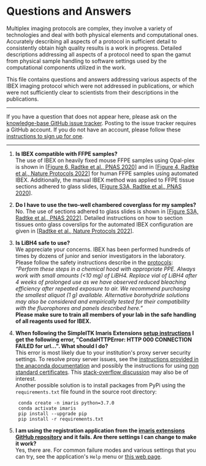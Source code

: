 # Questions and Answers

Multiplex imaging protocols are complex, they involve a variety of technologies and deal with both physical elements and computational ones. Accurately describing all aspects of a protocol in sufficient detail to consistently obtain high quality results is a work in progress. Detailed descriptions addressing all aspects of a protocol need to span the gamut from physical sample handling to software settings used by the computational components utilized in the work.

This file contains questions and answers addressing various aspects of the IBEX imaging protocol which were not addressed in publications, or which were not sufficiently clear to scientists from their descriptions in the publications.

---

If you have a question that does not appear here, please ask on the [knowledge-base GitHub issue tracker](https://github.com/zivy/ibex_microscopy/issues). Posting to the issue tracker requires a GitHub account. If you do not have an account, please follow these [instructions to sign up for one](https://docs.github.com/en/get-started/signing-up-for-github/signing-up-for-a-new-github-account).

---

1. **Is IBEX compatible with FFPE samples?**  
  The use of IBEX on heavily fixed mouse FFPE samples using Opal-plex is shown in [[Figure 6, Radtke et al., PNAS 2020](https://doi.org/10.1073/pnas.2018488117)] and in [[Figure 4, Radtke et al., Nature Protocols 2022](https://doi.org/10.1038/s41596-021-00644-9)] for human FFPE samples using automated IBEX. Additionally, the manual IBEX method was applied to FFPE tissue sections adhered to glass slides, [[Figure S3A, Radtke et al., PNAS 2020](https://www.pnas.org/doi/suppl/10.1073/pnas.2018488117/suppl_file/pnas.2018488117.sapp.pdf)].

1. **Do I have to use the two-well chambered coverglass for my samples?**  
No. The use of sections adhered to glass slides is shown in [[Figure S3A, Radtke et al., PNAS 2022](https://www.pnas.org/doi/suppl/10.1073/pnas.2018488117/suppl_file/pnas.2018488117.sapp.pdf)]. Detailed instructions on how to section tissues onto glass coverslips for the automated IBEX configuration are given in [[Radtke et al., Nature Protocols 2022](https://doi.org/10.1038/s41596-021-00644-9)].

1. **Is LiBH4 safe to use?**  
We appreciate your concerns. IBEX has been performed hundreds of times by dozens of junior and senior investigators in the laboratory. Please follow the safety instructions describe in the [protocols](https://doi.org/10.1038/s41596-021-00644-9):  
*“Perform these steps in a chemical hood with appropriate PPE. Always work with small amounts (<10 mg) of LiBH4. Replace vial of LiBH4 after 4 weeks of prolonged use as we have observed reduced bleaching efficiency after repeated exposure to air. We recommend purchasing the smallest aliquot (1 g) available. Alternative borohydride solutions may also be considered and empirically tested for their compatibility with the fluorophores and panels described here.”*   
**Please make sure to train all members of your lab in the safe handling of all reagents used for IBEX.**

1. **When following the SimpleITK Imaris Extensions [setup instructions](https://github.com/niaid/imaris_extensions#setup) I get the following error, "CondaHTTPError: HTTP 000 CONNECTION FAILED for url...". What should I do?**  
This error is most likely due to your institution's proxy server security settings. To resolve proxy server issues, see the [instructions provided in the anaconda documentation](https://docs.anaconda.com/anaconda/user-guide/tasks/proxy/) and possibly the instructions for using [non standard certificates](https://conda.io/projects/conda/en/latest/user-guide/configuration/non-standard-certs.html).
This [stack-overflow discussion](https://stackoverflow.com/questions/33883371/python-anaconda-proxy-setup-via-condarc-file-on-windows) may also be of interest.  
Another possible solution is to install packages from PyPi using the `requirements.txt` file found in the source root directory:  
    ```
     conda create -n imaris python=3.7.0
     conda activate imaris
     pip install --upgrade pip
     pip install -r requirements.txt
    ```

1. **I am using the registration application from the [imaris extensions GitHub repository](https://github.com/niaid/imaris_extensions) and it fails. Are there settings I can change to make it work?**  
Yes, there are. For common failure modes and various settings that you can try, see the application's `Help` menu or [this web page](https://niaid.github.io/imaris_extensions/XTRegisterSameChannel.html).